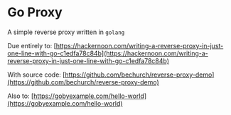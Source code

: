 # Go Proxy

A simple reverse proxy written in `golang`

Due entirely to:
[https://hackernoon.com/writing-a-reverse-proxy-in-just-one-line-with-go-c1edfa78c84b](https://hackernoon.com/writing-a-reverse-proxy-in-just-one-line-with-go-c1edfa78c84b)

With source code:
[https://github.com/bechurch/reverse-proxy-demo](https://github.com/bechurch/reverse-proxy-demo)

Also to:
[https://gobyexample.com/hello-world](https://gobyexample.com/hello-world)
